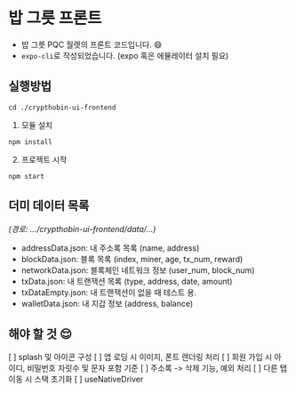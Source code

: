 # 밥 그릇 프론트
- 밥 그릇 PQC 월렛의 프론트 코드입니다. :smile:
- `expo-cli`로 작성되었습니다. (expo 혹은 에뮬레이터 설치 필요)
## 실행방법
```
cd ./crypthobin-ui-frontend
```
1. 모듈 설치
```
npm install
```
2. 프로젝트 시작
```
npm start
```
## 더미 데이터 목록
*(경로: .../crypthobin-ui-frontend/data/...)*
- addressData.json: 내 주소록 목록 (name, address)
- blockData.json: 블록 목록 (index, miner, age, tx_num, reward)
- networkData.json: 블록체인 네트워크 정보 (user_num, block_num)
- txData.json: 내 트랜잭션 목록 (type, address, date, amount)
- txDataEmpty.json: 내 트랜잭션이 없을 때 테스트 용.
- walletData.json: 내 지갑 정보 (address, balance)
## 해야 할 것 :relieved:
[ ] splash 및 아이콘 구성
[ ] 앱 로딩 시 이미지, 폰트 렌더링 처리
[ ] 회원 가입 시 아이디, 비밀번호 자릿수 및 문자 포함 기준
[ ] 주소록 -> 삭제 기능, 예외 처리
[ ] 다른 탭 이동 시 스택 초기화
[ ] useNativeDriver
